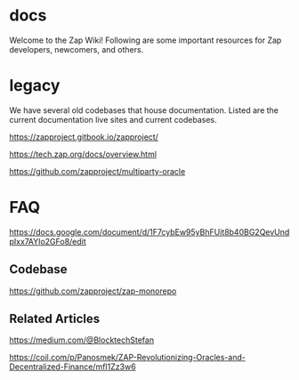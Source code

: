# docs
Welcome to the Zap Wiki! Following are some important resources for Zap developers, newcomers, and others.

# legacy

We have several old codebases that house documentation. Listed are the current documentation live sites and current codebases.

https://zapproject.gitbook.io/zapproject/

https://tech.zap.org/docs/overview.html

https://github.com/zapproject/multiparty-oracle

# FAQ

https://docs.google.com/document/d/1F7cybEw95yBhFUit8b40BG2QevUndpIxx7AYIo2GFo8/edit

## Codebase

https://github.com/zapproject/zap-monorepo

## Related Articles


https://medium.com/@BlocktechStefan


https://coil.com/p/Panosmek/ZAP-Revolutionizing-Oracles-and-Decentralized-Finance/mfI1Zz3w6


